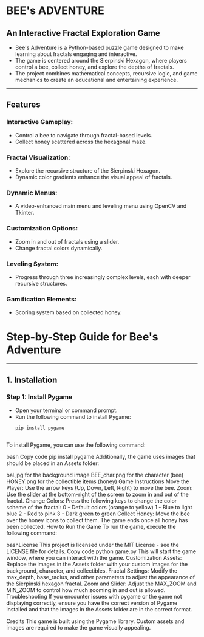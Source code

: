 # **BEE's ADVENTURE**

## **An Interactive Fractal Exploration Game**
- Bee's Adventure is a Python-based puzzle game designed to make learning about fractals engaging and interactive.
- The game is centered around the Sierpinski Hexagon, where players control a bee, collect honey, and explore the depths of fractals.
- The project combines mathematical concepts, recursive logic, and game mechanics to create an educational and entertaining experience.

---

## **Features**

### **Interactive Gameplay:**
- Control a bee to navigate through fractal-based levels.
- Collect honey scattered across the hexagonal maze.

### **Fractal Visualization:**
- Explore the recursive structure of the Sierpinski Hexagon.
- Dynamic color gradients enhance the visual appeal of fractals.

### **Dynamic Menus:**
- A video-enhanced main menu and leveling menu using OpenCV and Tkinter.

### **Customization Options:**
- Zoom in and out of fractals using a slider.
- Change fractal colors dynamically.

### **Leveling System:**
- Progress through three increasingly complex levels, each with deeper recursive structures.

### **Gamification Elements:**
- Scoring system based on collected honey.

# **Step-by-Step Guide for Bee's Adventure**

---

## **1. Installation**

### Step 1: Install Pygame
- Open your terminal or command prompt.
- Run the following command to install Pygame:
  ```bash
  pip install pygame



To install Pygame, you can use the following command:

bash
Copy code
pip install pygame
Additionally, the game uses images that should be placed in an Assets folder:

bal.jpg for the background image
BEE_char.png for the character (bee)
HONEY.png for the collectible items (honey)
Game Instructions
Move the Player: Use the arrow keys (Up, Down, Left, Right) to move the bee.
Zoom: Use the slider at the bottom-right of the screen to zoom in and out of the fractal.
Change Colors: Press the following keys to change the color scheme of the fractal:
0 - Default colors (orange to yellow)
1 - Blue to light blue
2 - Red to pink
3 - Dark green to green
Collect Honey: Move the bee over the honey icons to collect them. The game ends once all honey has been collected.
How to Run the Game
To run the game, execute the following command:

bashLicense
This project is licensed under the MIT License - see the LICENSE file for details.
Copy code
python game.py
This will start the game window, where you can interact with the game.
Customization
Assets: Replace the images in the Assets folder with your custom images for the background, character, and collectibles.
Fractal Settings: Modify the max_depth, base_radius, and other parameters to adjust the appearance of the Sierpinski hexagon fractal.
Zoom and Slider: Adjust the MAX_ZOOM and MIN_ZOOM to control how much zooming in and out is allowed.
Troubleshooting
If you encounter issues with pygame or the game not displaying correctly, ensure you have the correct version of Pygame installed and that the images in the Assets folder are in the correct format.

Credits
This game is built using the Pygame library.
Custom assets and images are required to make the game visually appealing.
